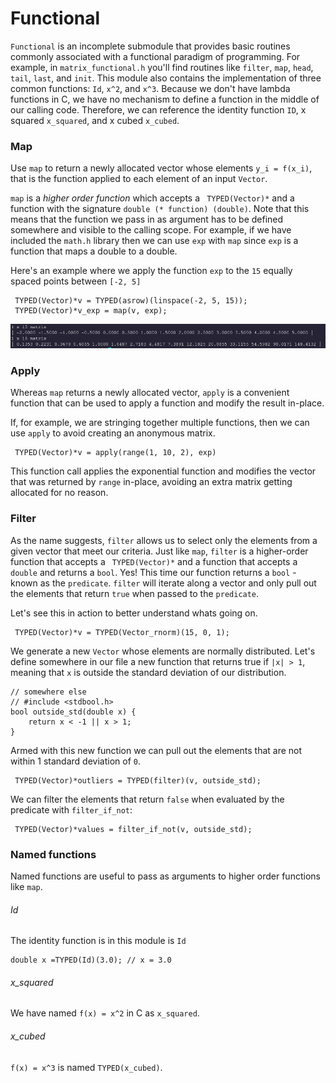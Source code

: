 # Functional

`Functional` is an incomplete submodule that provides basic routines commonly associated with a functional paradigm of programming. For example, in `matrix_functional.h` you'll find routines like `filter`, `map`, `head`, `tail`, `last`, and `init`. This module also contains the implementation of three common functions: `Id`, `x^2`, and `x^3`. Because we don't have lambda functions in C, we have no mechanism to define a function in the middle of our calling code. Therefore, we can reference the identity function `ID`, x squared `x_squared`, and x cubed `x_cubed`.

### Map
Use `map` to return a newly allocated vector whose elements `y_i = f(x_i)`, that is the function applied to each element of an input `Vector`.

`map` is a _higher order function_ which accepts a ` TYPED(Vector)*` and a function with the signature `double (* function) (double)`. Note that this means that the function we pass in as argument has to be defined somewhere and visible to the calling scope. For example, if we have included the `math.h` library then we can use `exp` with `map` since `exp` is a function that maps a double to a double.

Here's an example where we apply the function `exp` to the `15` equally spaced points between `[-2, 5]`
```
 TYPED(Vector)*v = TYPED(asrow)(linspace(-2, 5, 15));
 TYPED(Vector)*v_exp = map(v, exp);
```
<!-- Which outputs: -->
![this photo](../media/map_test.png)
### Apply

Whereas `map` returns a newly allocated vector, `apply` is a convenient function that can be used to apply a function and modify the result in-place.

If, for example, we are stringing together multiple functions, then we can use `apply` to avoid creating an anonymous matrix.

```
 TYPED(Vector)*v = apply(range(1, 10, 2), exp)
```

This function call applies the exponential function and modifies the vector that was returned by `range` in-place, avoiding an extra matrix getting allocated for no reason.

### Filter

As the name suggests, `filter` allows us to select only the elements from a given vector that meet our criteria. Just like `map`, `filter` is a higher-order function that accepts a ` TYPED(Vector)*` and a function that accepts a `double` and returns a `bool`. Yes! This time our function returns a `bool` - known as the `predicate`. `filter` will iterate along a vector and only pull out the elements that return `true` when passed to the `predicate`.

Let's see this in action to better understand whats going on.
```
 TYPED(Vector)*v = TYPED(Vector_rnorm)(15, 0, 1);
```
We generate a new `Vector` whose elements are normally distributed. Let's define somewhere in our file a new function that returns true if `|x| > 1`, meaning that `x` is outside the standard deviation of our distribution.

```
// somewhere else
// #include <stdbool.h>
bool outside_std(double x) {
    return x < -1 || x > 1;
}
```

Armed with this new function we can pull out the elements that are not within 1 standard deviation of `0`.

```
 TYPED(Vector)*outliers = TYPED(filter)(v, outside_std);
```

We can filter the elements that return `false` when evaluated by the predicate with `filter_if_not`:

```
 TYPED(Vector)*values = filter_if_not(v, outside_std);
```




### Named functions
Named functions are useful to pass as arguments to higher order functions like `map`.
###### Id
The identity function is in this module is `Id`

```
double x =TYPED(Id)(3.0); // x = 3.0
```

<!-- One interesting way to use the identity function is to clone a matrix: -->

###### x_squared

We have named `f(x) = x^2` in C as `x_squared`.

###### x_cubed

`f(x) = x^3` is named `TYPED(x_cubed)`.
